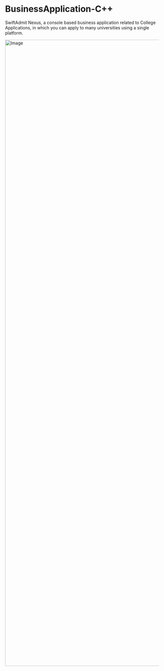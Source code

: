 # BusinessApplication-C++
SwiftAdmit Nexus, a console based business application related to College Applications, in which you can apply to many universities using a single platform.

<img width="3839" height="2050" alt="Image" src="https://github.com/user-attachments/assets/2f5ea41d-fa54-4d6b-8631-cb4c07e8929f" />
